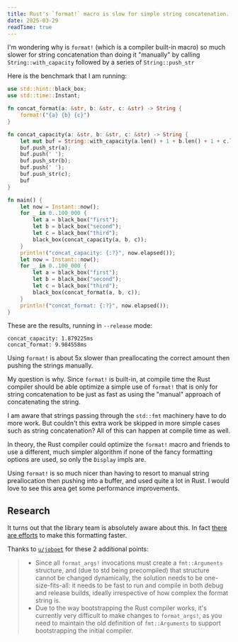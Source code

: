 ```yaml
---
title: Rust's `format!` macro is slow for simple string concatenation. But why?
date: 2025-03-29
readTime: true
---
```


I'm wondering why is `format!` (which is a compiler built-in macro) so much slower for string concatenation than doing it "manually" by calling `String::with_capacity` followed by a series of `String::push_str`

Here is the benchmark that I am running:

```rs
use std::hint::black_box;
use std::time::Instant;

fn concat_format(a: &str, b: &str, c: &str) -> String {
    format!("{a} {b} {c}")
}

fn concat_capacity(a: &str, b: &str, c: &str) -> String {
    let mut buf = String::with_capacity(a.len() + 1 + b.len() + 1 + c.len());
    buf.push_str(a);
    buf.push(' ');
    buf.push_str(b);
    buf.push(' ');
    buf.push_str(c);
    buf
}

fn main() {
    let now = Instant::now();
    for _ in 0..100_000 {
        let a = black_box("first");
        let b = black_box("second");
        let c = black_box("third");
        black_box(concat_capacity(a, b, c));
    }
    println!("concat_capacity: {:?}", now.elapsed());
    let now = Instant::now();
    for _ in 0..100_000 {
        let a = black_box("first");
        let b = black_box("second");
        let c = black_box("third");
        black_box(concat_format(a, b, c));
    }
    println!("concat_format: {:?}", now.elapsed());
}
```

These are the results, running in `--release` mode:

```
concat_capacity: 1.879225ms
concat_format: 9.984558ms
```

Using `format!` is about 5x slower than preallocating the correct amount then pushing the strings manually.

My question is why. Since `format!` is built-in, at compile time the Rust compiler should be able optimize a simple use of `format!` that is only for string concatenation to be just as fast as using the "manual" approach of concatenating the string.

I am aware that strings passing through the `std::fmt` machinery have to do more work. But couldn't this extra work be skipped in more simple cases such as string concatenation? All of this can happen at compile time as well.

In theory, the Rust compiler could optimize the `format!` macro and friends to use a different, much simpler algorithm if none of the fancy formatting options are used, so only the `Display` impls are.

Using `format!` is so much nicer than having to resort to manual string preallocation then pushing into a buffer, and used quite a lot in Rust. I would love to see this area get some performance improvements.

## Research

It turns out that the library team is absolutely aware about this. In fact [there are efforts](https://github.com/rust-lang/rust/issues/99012) to make this formatting faster.

Thanks to [`u/joboet`](https://www.reddit.com/user/joboet/) for these 2 additional points:

> - Since all `format_args!` invocations must create a `fmt::Arguments` structure, and (due to std being precompiled) that structure cannot be changed dynamically, the solution needs to be one-size-fits-all: it needs to be fast to run and compile in both debug and release builds, ideally irrespective of how complex the format string is.
> - Due to the way bootstrapping the Rust compiler works, it's currently very difficult to make changes to `format_args!`, as you need to maintain the old definition of `fmt::Arguments` to support bootstrapping the initial compiler.
